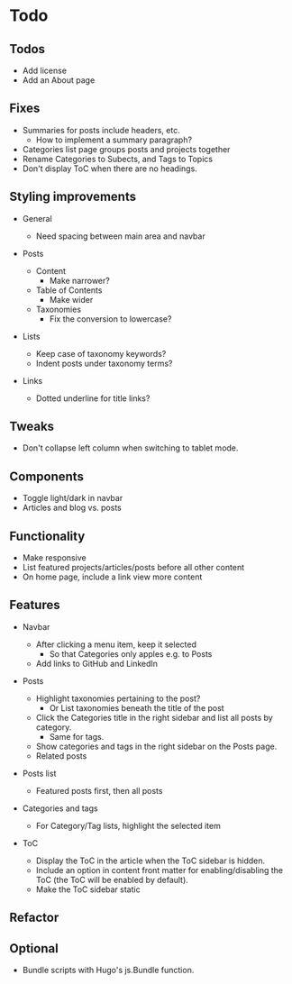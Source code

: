 # Todo

## Todos

* Add license
* Add an About page


## Fixes

* Summaries for posts include headers, etc.
  * How to implement a summary paragraph?
* Categories list page groups posts and projects together
* Rename Categories to Subects, and Tags to Topics
* Don't display ToC when there are no headings.


## Styling improvements

* General
  * Need spacing between main area and navbar

* Posts 
  * Content
    * Make narrower?
  * Table of Contents
    * Make wider
  * Taxonomies
    * Fix the conversion to lowercase?

* Lists
  * Keep case of taxonomy keywords?
  * Indent posts under taxonomy terms?

* Links
  * Dotted underline for title links?


## Tweaks

* Don't collapse left column when switching to tablet mode.


## Components

* Toggle light/dark in navbar
* Articles and blog vs. posts


## Functionality

* Make responsive
* List featured projects/articles/posts before all other content
* On home page, include a link view more content


## Features

* Navbar
  * After clicking a menu item, keep it selected
    * So that Categories only apples e.g. to Posts
  * Add links to GitHub and LinkedIn

* Posts
  * Highlight taxonomies pertaining to the post?
    * Or List taxonomies beneath the title of the post
  * Click the Categories title in the right sidebar and list all posts by category.
    * Same for tags.
  * Show categories and tags in the right sidebar on the Posts page.
  * Related posts

* Posts list
  * Featured posts first, then all posts

* Categories and tags
  * For Category/Tag lists, highlight the selected item

* ToC
  * Display the ToC in the article when the ToC sidebar is hidden.
  * Include an option in content front matter for enabling/disabling the ToC (the ToC will be enabled by default).
  * Make the ToC sidebar static


## Refactor



## Optional

* Bundle scripts with Hugo's js.Bundle function.